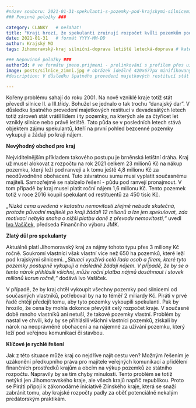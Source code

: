```yaml
---
#název souboru: 2021-01-31-spekulanti-s-pozemky-pod-krajskymi-silnicemi.md
### Povinné položky ###

category: CLANKY   # nešahat!
title: "Kraji hrozí, že spekulanti zruinují rozpočet kvůli pozemkům pod silnicemi"
date: 2021-01-31   # formát YYYY-MM-DD
author: Krajský MO
tags: Jihomoravský-kraj silniční-doprava letiště letecká-doprava # kategorie odděleny mezerami, např. volby zemědělství životní-prostředí piráti (viz https://jihomoravsky.pirati.cz/tags/)

### Nepovinné položky ###
authorId: # ve formátu jmeno.prijmeni - prolinkování s profilem přes uid
image: posts/silnice_zimni.jpg # obrázek ideálně 420x677px minifikovaný přes https://tinypng.com/
#description: V důsledku špatného provedení majetkových restitucí stát vrátil lidem i  pozemky, na kterých za posledních čtyřicet let vznikly silnice nebo například letiště. Tato půda se v posledních letech stává objektem zájmu spekulantů.

---
```


Kořeny problému sahají do roku 2001. Na nově vzniklé kraje totiž stát převedl silnice II. a III.třídy. Bohužel se jednalo o tak trochu “danajský dar”. V důsledku špatného provedení majetkových restitucí v devadesátých letech totiž zároveň stát vrátil lidem i ty pozemky, na kterých ale za čtyřicet let vznikly silnice nebo právě letiště. Tato půda se v posledních letech stává objektem zájmu spekulantů, kteří na první pohled bezcenné pozemky vykupují a žádají po kraji nájem.

**Nevýhodný obchod pro kraj**

Nejviditelnějším příkladem takového postupu je brněnská letištní dráha. Kraj už musel alokovat z rozpočtu na rok 2021 celkem 23 milionů Kč na nákup pozemku, který leží pod ranvejí a k tomu ještě 4,8 milionu Kč za neodůvodněné obohacení. Tuto závratnou sumu musí vyplatit současnému majiteli. Samozřejmě se nabízelo řešení - půdu pod ranvejí pronajmout. V tom případě by kraj musel platit roční nájem 1,6 milionu Kč. Tento pozemek totiž v roce 2016 koupil spekulant od restituentů za 450 tisíc Kč. 

*„Nízká cena uvedená v katastru nemovitostí zřejmě nebude skutečná, protože původní majitelé po kraji žádali 12 milionů a lze jen spekulovat, zda motivací nebyla snaha o nižší platbu daně z převodu nemovitosti,“* uvedl [Ivo Vašíček](https://jihomoravsky.pirati.cz/lide/ivo-vasicek/), předseda Finančního výboru JMK.

**Zlatý důl pro spekulanty**

Aktuálně platí Jihomoravský kraj za nájmy tohoto typu přes 3 miliony Kč ročně. Soukromí vlastníci však vlastní více než 650 ha pozemků, které leží pod krajskými silnicemi. *„Situaci využívá celá řada osob a firem, které tyto pozemky postupně vykupují a následně žádají nájem. V případě, že by se o tento nárok přihlásili všichni, může roční platba nájmů dosáhnout i stovek milionů korun ročně,“* dodává Ivo Vašíček. 

V případě, že by kraj chtěl vykoupit všechny pozemky pod silnicemi od současných vlastníků, potřeboval by na to téměř 2 miliardy Kč. Piráti v prvé řadě chtějí předejít tomu, aby tyto pozemky vykoupili spekulanti. Pak by hrozilo, že cena by mohla dokonce převýšit celý rozpočet kraje. V současné době mnoho vlastníků ani netuší, že takové pozemky vlastní. Problém by nastal ve chvíli, kdy by se přihlásili všichni vlastníci pozemků, získali by nárok na neoprávněné obohacení a na nájemné za užívání pozemku, který leží pod veřejnou komunikací či stavbou.

**Klíčové je rychlé řešení**

Jak z této situace může kraj co nejdříve najít cestu ven? Možným řešením je uzákonění předkupního práva pro majitele veřejných komunikací a přidělení finančních prostředků krajům a obcím na výkup pozemků ze státního rozpočtu. Napravily by se tím chyby minulosti. Tento problém se totiž netýká jen Jihomoravského kraje, ale všech krajů napříč republikou. Proto se Piráti připojí k zákonodárné iniciativě Zlínského kraje, která se snaží zabránit tomu, aby krajské rozpočty padly za oběť potenciálně nekalým predátorským praktikám.

